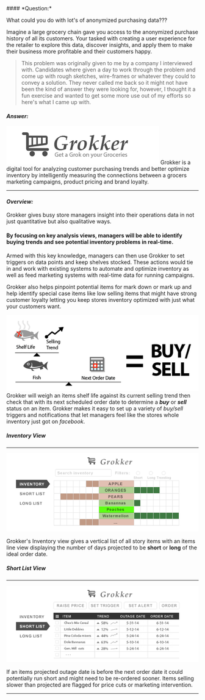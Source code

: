 <main>
  #### *Question:*

  What could you do with lot's of anonymized purchasing data???

  Imagine a large grocery chain gave you access to the anonymized purchase history of all its customers. Your tasked with creating a user experience for the retailer to explore this data, discover insights, and apply them to make their business more profitable and their customers happy.

  > This problem was originally given to me by a company I interviewed with. Candidates where given a day to work through the problem and come up with rough sketches, wire-frames or whatever they could to convey a solution.  They never called me back so it might not have been the kind of answer they were looking for, however, I thought it a fun exercise and wanted to get some more use out of my efforts so here's what I came up with.

  #### *Answer:*

  ![Grokker](../../public/grokker.png)
  Grokker is a digital tool for analyzing customer purchasing trends and better optimize inventory by intelligently measuring the connections between a grocers marketing campaigns, product pricing and brand loyalty.

  ---
  #### *Overview:*

  Grokker gives busy store managers insight into their operations data in not just quantitative but also qualitative ways.

  #### By focusing on key analysis views, managers will be able to identify buying trends and see potential inventory problems in real-time.

  Armed with this key knowledge, managers can then use Grokker to set triggers on data points and keep shelves stocked. These actions would tie in and work with existing systems to automate and optimize inventory as well as feed marketing systems with real-time data for running campaigns.

  Grokker also helps pinpoint potential items for mark down or mark up and help identify special case items like low selling items that might have strong customer loyalty letting you keep stores inventory optimized with just what your customers want.

  ![Grokker Math](../../public/grokkermath.png)
  Grokker will weigh an items shelf life against its current selling trend then check that with its next scheduled order date to determine a ***buy*** or ***sell*** status on an item. Grokker makes it easy to set up a variety of *buy/sell* triggers and notifications that let managers feel like the stores whole inventory just got on *facebook*.

  ##### Inventory View
  ---
  ![Grokker Math](../../public/grokker1.png)

  Grokker's Inventory view gives a vertical list of all story items with an items line view displaying the number of days projected to be **short** or **long** of the ideal order date.

  ##### Short List View
  ---
  ![Grokker Math](../../public/grokker2.png)

  If an items projected outage date is before the next order date it could potentially run short and might need to be re-ordered sooner. Items selling slower than projected are flagged for price cuts or marketing intervention.

  ---
</main>
